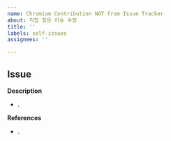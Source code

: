 ```yaml
---
name: Chromium Contribution NOT from Issue Tracker
about: 직접 찾은 이슈 수정
title: ''
labels: self-issues
assignees: ''

---
```


## Issue

**Description**
- .

**References**
- .

